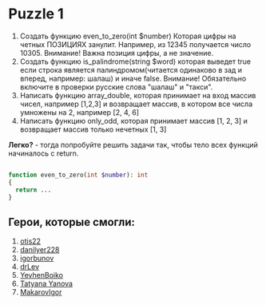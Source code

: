# Puzzle 1

1. Создать функцию even_to_zero(int $number) Которая цифры на четных ПОЗИЦИЯХ занулит. Например, из 12345 получается число 10305. Внимание! Важна позиция цифры, а не значение.
2. Создать функцию is_palindrome(string $word) которая выведет true если строка является палиндромом(читается одинаково в зад и вперед, например: шалаш) и иначе false. Внимание! Обязательно включите в проверки русские слова "шалаш" и "такси".
3. Написать функцию array_double, которая принимает на вход массив чисел, например [1,2,3] и возвращает массив, в котором все числа умножены на 2, например [2, 4, 6]
4. Написать функцию only_odd, которая принимает массив [1, 2, 3] и возвращает массив только нечетных [1, 3]

**Легко?** - тогда попробуйте решить задачи так, чтобы тело всех функций начиналось с return.

```php

function even_to_zero(int $number): int
{
  return ...
}
```

## Герои, которые смогли:

1. [otis22](https://github.com/otis22)
2. [danilyer228](https://github.com/danilyer228)
3. [igorbunov](https://github.com/igorbunov)
4. [drLev](https://github.com/drLev)
5. [YevhenBoiko](https://github.com/parazeet)
6. [Tatyana Yanova](https://github.com/Tatyanayanova)
7. [MakarovIgor](https://github.com/MakarovIgor/) 
